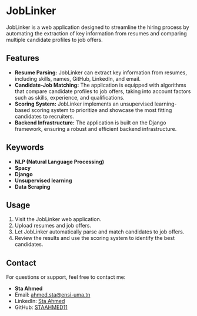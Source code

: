 # JobLinker

JobLinker is a web application designed to streamline the hiring process by automating the extraction of key information from resumes and comparing multiple candidate profiles to job offers.

## Features

- **Resume Parsing:** JobLinker can extract key information from resumes, including skills, names, GitHub, LinkedIn, and email.
- **Candidate-Job Matching:** The application is equipped with algorithms that compare candidate profiles to job offers, taking into account factors such as skills, experience, and qualifications.
- **Scoring System:** JobLinker implements an unsupervised learning-based scoring system to prioritize and showcase the most fitting candidates to recruiters.
- **Backend Infrastructure:** The application is built on the Django framework, ensuring a robust and efficient backend infrastructure.

## Keywords

- **NLP (Natural Language Processing)**
- **Spacy**
- **Django**
- **Unsupervised learning**
- **Data Scraping**


## Usage

1. Visit the JobLinker web application.
2. Upload resumes and job offers.
3. Let JobLinker automatically parse and match candidates to job offers.
4. Review the results and use the scoring system to identify the best candidates.


## Contact

For questions or support, feel free to contact me:

- **Sta Ahmed**
- Email: ahmed.sta@ensi-uma.tn
- LinkedIn: [Sta Ahmed](https://www.linkedin.com/in/ahmed-sta-06a721202/)
- GitHub: [STAAHMED11](https://github.com/STAAHMED11)

